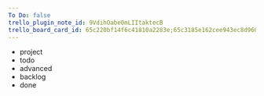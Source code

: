 ```yaml
---
To Do: false
trello_plugin_note_id: 9VdihOabe0mLIItaktecB
trello_board_card_id: 65c220bf14f6c41810a2283e;65c3185e162cee943ec8d960
---
```


- project
- todo
- advanced
- backlog
- done